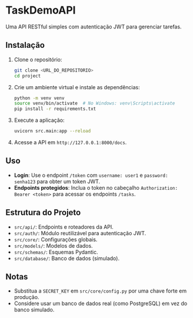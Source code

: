 # TaskDemoAPI

Uma API RESTful simples com autenticação JWT para gerenciar tarefas.

## Instalação

1. Clone o repositório:
   ```bash
   git clone <URL_DO_REPOSITORIO>
   cd project
   ```

2. Crie um ambiente virtual e instale as dependências:
   ```bash
   python -m venv venv
   source venv/bin/activate  # No Windows: venv\Scripts\activate
   pip install -r requirements.txt
   ```

3. Execute a aplicação:
   ```bash
   uvicorn src.main:app --reload
   ```

4. Acesse a API em `http://127.0.0.1:8000/docs`.

## Uso

- **Login**: Use o endpoint `/token` com `username: user1` e `password: senha123` para obter um token JWT.
- **Endpoints protegidos**: Inclua o token no cabeçalho `Authorization: Bearer <token>` para acessar os endpoints `/tasks`.

## Estrutura do Projeto

- `src/api/`: Endpoints e roteadores da API.
- `src/auth/`: Módulo reutilizável para autenticação JWT.
- `src/core/`: Configurações globais.
- `src/models/`: Modelos de dados.
- `src/schemas/`: Esquemas Pydantic.
- `src/database/`: Banco de dados (simulado).

## Notas

- Substitua a `SECRET_KEY` em `src/core/config.py` por uma chave forte em produção.
- Considere usar um banco de dados real (como PostgreSQL) em vez do banco simulado.
